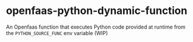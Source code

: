 # openfaas-python-dynamic-function
An Openfaas function that executes Python code provided at runtime from the `PYTHON_SOURCE_FUNC` env variable (WIP)
